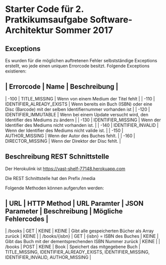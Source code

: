 # Starter Code für 2. Pratkikumsaufgabe Software-Architektur Sommer 2017 

## Exceptions
Es wurden für die möglichen auftretenen Fehler selbstständige Exceptions erstellt, wo jede einen uniquen Errorcode besitzt.
 Folgende Exceptions existieren:
 
 | Errorcode | Name | Beschreibung |
 ------------------------------------
 | -100 | TITLE_MISSING | Wenn von einem Medium der Titel fehlt |
 | -110 | IDENTIFIER_ALREADY_EXISTS | Wenn bereits ein Buch (ISBN) oder eine Disc (Barcode) mit der selben Identifiernummer vorhanden ist |
 | -120 | IDENTIFIER_IMMUTABLE | Wenn bei einem Update versucht wird, den Identifier des Mediums zu ändern |
 | -130 | IDENTIFIER_MISSING | Wenn der Identifier des Mediums nicht vorhanden ist. |
 | -140 | IDENTIFIER_INVALID | Wenn der Identifier des Mediums nicht valide ist. |
 | -150 | AUTHOR_MISSING | Wenn der Autor des Buches fehlt. |
 | -160 | DIRECTOR_MISSING | Wenn der Direktor der Disc fehlt. |
 
 ## Beschreibung REST Schnittstelle
 Der Herokulink ist https://vast-shelf-77148.herokuapp.com
 
 Die REST Schnittstelle hat den Prefix /media
 
 Folgende Methoden können aufgerufen werden:
 
 | URL | HTTP Method | URL Paramter | JSON Parameter | Beschreibung | Mögliche Fehlercodes |
 --------------------------------------------------------
 | /books | GET | KEINE | KEINE | Gibt alle gespeicherten Bücher als Array zurück | KEINE |
 | /books/{isbn} | GET | {isbn} = ISBN des Buches | KEINE | Gibt das Buch mit der dementsprechenden ISBN Nummer zurück | KEINE |
 | /books | POST | KEINE | Book | Speichert das mitgegebene Buch | TITLE_MISSING, IDENTIFIER_ALREADY_EXISTS, IDENTIFIER_MISSING, IDENTIFIER_INVALID, AUTHOR_MISSING |